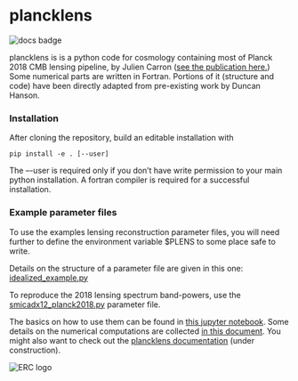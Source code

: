 # plancklens

![docs badge](https://readthedocs.org/projects/plancklens/badge/?version=latest)

plancklens is is a python code for cosmology containing most of Planck 2018 CMB lensing pipeline, by Julien Carron ([see the publication here.](https://arxiv.org/abs/1807.06210))
Some numerical parts are written in Fortran. Portions of it (structure and code) have been directly adapted from pre-existing work by Duncan Hanson.

### Installation

After cloning the repository, build an editable installation with
    
    pip install -e . [--user]

The –-user is required only if you don’t have write permission to your main python installation. A fortran compiler is required for a successful installation.

### Example parameter files

To use the examples lensing reconstruction parameter files, you will need further to define the environment variable $PLENS to some place safe to write.
    
Details on the structure of a parameter file are given in this one: [idealized_example.py](params/idealized_example.py)

To reproduce the 2018 lensing spectrum band-powers, use the [smicadx12_planck2018.py](params/smicadx12_planck2018.py) parameter file.


The basics on how to use them can be found in [this jupyter notebook](examples/lensingrec_quickstart.ipynb).
Some details on the numerical computations are collected [in this document](supplement.pdf).
You might also want to check out the [plancklens documentation](https://plancklens.readthedocs.io/en/latest) (under construction).


![ERC logo](https://erc.europa.eu/sites/default/files/content/erc_banner-vertical.jpg)